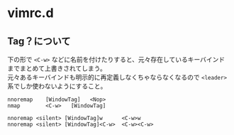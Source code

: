 # vimrc.d

## Tag？について

下の形で `<C-w>` などに名前を付けたりすると、元々存在しているキーバインドまでまとめて上書きされてしまう。  
元々あるキーバインドも明示的に再定義しなくちゃならなくなるので `<leader>` 系でしか使わないようにすること。

```vim
nnoremap    [WindowTag]   <Nop>
nmap        <C-w>   [WindowTag]

nnoremap <silent> [WindowTag]w      <C-w>w
nnoremap <silent> [WindowTag]<C-w>  <C-w><C-w>
```

